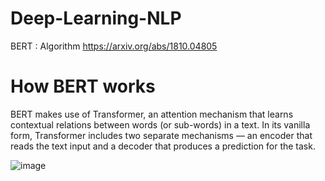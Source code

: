 # Deep-Learning-NLP

BERT : Algorithm https://arxiv.org/abs/1810.04805

# How BERT works
BERT makes use of Transformer, an attention mechanism that learns contextual relations between words (or sub-words) in a text. In its vanilla form, Transformer includes two separate mechanisms — an encoder that reads the text input and a decoder that produces a prediction for the task. 

![image](https://user-images.githubusercontent.com/76734891/185106215-895aca36-c2cc-40ac-b594-ebc3481259d7.png)
